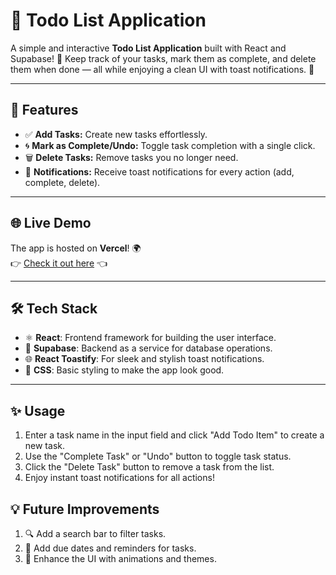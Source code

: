 # 📝 Todo List Application

A simple and interactive **Todo List Application** built with React and Supabase! 🎉 Keep track of your tasks, mark them as complete, and delete them when done — all while enjoying a clean UI with toast notifications. 🚀

---

## 🌟 Features

- ✅ **Add Tasks:** Create new tasks effortlessly.
- 🌀 **Mark as Complete/Undo:** Toggle task completion with a single click.
- 🗑️ **Delete Tasks:** Remove tasks you no longer need.
- 🔔 **Notifications:** Receive toast notifications for every action (add, complete, delete).

---

## 🌐 Live Demo

The app is hosted on **Vercel**! 🌍  
👉 [Check it out here](https://supabase-crud-teal.vercel.app/) 👈

---

## 🛠️ Tech Stack

- ⚛️ **React**: Frontend framework for building the user interface.
- 🐘 **Supabase**: Backend as a service for database operations.
- 🌐 **React Toastify**: For sleek and stylish toast notifications.
- 🎨 **CSS**: Basic styling to make the app look good.

---

## ✨ Usage
1. Enter a task name in the input field and click "Add Todo Item" to create a new task.
2. Use the "Complete Task" or "Undo" button to toggle task status.
3. Click the "Delete Task" button to remove a task from the list.
4. Enjoy instant toast notifications for all actions!

## 💡 Future Improvements
1. 🔍 Add a search bar to filter tasks.
2. 📅 Add due dates and reminders for tasks.
3. 🌈 Enhance the UI with animations and themes.
